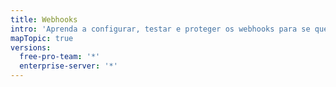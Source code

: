 ```yaml
---
title: Webhooks
intro: 'Aprenda a configurar, testar e proteger os webhooks para se que se integram ao {% data variables.product.prodname_dotcom %}.'
mapTopic: true
versions:
  free-pro-team: '*'
  enterprise-server: '*'
---
```


